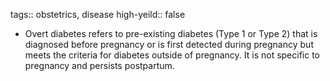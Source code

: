 tags:: obstetrics, disease
high-yeild:: false

- Overt diabetes refers to pre-existing diabetes (Type 1 or Type 2) that is diagnosed before pregnancy or is first detected during pregnancy but meets the criteria for diabetes outside of pregnancy. It is not specific to pregnancy and persists postpartum.